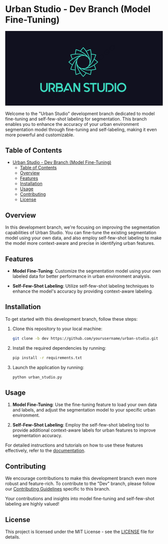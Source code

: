 # Urban Studio - Dev Branch (Model Fine-Tuning)

![Urban Studio Logo](imgs/logo.png)

Welcome to the "Urban Studio" development branch dedicated to model fine-tuning and self-few-shot labeling for segmentation. This branch enables you to enhance the accuracy of your urban environment segmentation model through fine-tuning and self-labeling, making it even more powerful and customizable.

## Table of Contents

- [Urban Studio - Dev Branch (Model Fine-Tuning)](#urban-studio---dev-branch-model-fine-tuning)
  - [Table of Contents](#table-of-contents)
  - [Overview](#overview)
  - [Features](#features)
  - [Installation](#installation)
  - [Usage](#usage)
  - [Contributing](#contributing)
  - [License](#license)

## Overview

In this development branch, we're focusing on improving the segmentation capabilities of Urban Studio. You can fine-tune the existing segmentation model using your own data, and also employ self-few-shot labeling to make the model more context-aware and precise in identifying urban features.

## Features

- **Model Fine-Tuning**: Customize the segmentation model using your own labeled data for better performance in urban environment analysis.

- **Self-Few-Shot Labeling**: Utilize self-few-shot labeling techniques to enhance the model's accuracy by providing context-aware labeling.

## Installation

To get started with this development branch, follow these steps:

1. Clone this repository to your local machine:

   ```bash
   git clone -b dev https://github.com/yourusername/urban-studio.git
   ```

2. Install the required dependencies by running:

   ```bash
   pip install -r requirements.txt
   ```

3. Launch the application by running:

   ```bash
   python urban_studio.py
   ```

## Usage

1. **Model Fine-Tuning**: Use the fine-tuning feature to load your own data and labels, and adjust the segmentation model to your specific urban environment.

2. **Self-Few-Shot Labeling**: Employ the self-few-shot labeling tool to provide additional context-aware labels for urban features to improve segmentation accuracy.

For detailed instructions and tutorials on how to use these features effectively, refer to the [documentation](#documentation).

## Contributing

We encourage contributions to make this development branch even more robust and feature-rich. To contribute to the "Dev" branch, please follow our [Contributing Guidelines](CONTRIBUTING.md) specific to this branch.

Your contributions and insights into model fine-tuning and self-few-shot labeling are highly valued!

## License

This project is licensed under the MIT License - see the [LICENSE](LICENSE) file for details.